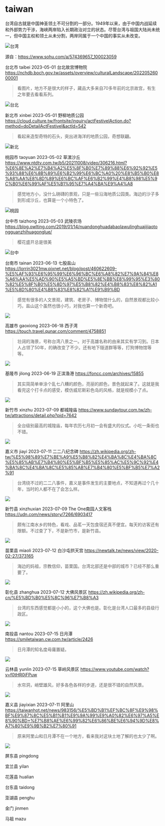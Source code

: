 # taiwan



台湾自古就是中国神圣领土不可分割的一部分。1949年以来，由于中国内战延续和外部势力干涉，海峡两岸陷入长期政治对立的状态。尽管台湾与祖国大陆尚未统一，但中国主权和领土从未分割，两岸同属于一个中国的事实从未改变。

![台湾](taiwan.png)

源自：https://www.sohu.com/a/574369657_100023059



台北市 taibei 2023-05-01 台北故宫博物院 https://nchdb.boch.gov.tw/assets/overview/culturalLandscape/20220526000001

> 看图片，地方不是很大的样子，藏品大多来自70多年前的北京故宫，有生之年要去看看系列。

![台北](taibei.jpg)

新北市 xinbei 2023-05-01 野柳地质公园 https://cloud.culture.tw/frontsite/inquiry/actFestivelAction.do?method=doDetailActFestivel&actId=542

> 看起来造型奇特的石头，突出进海洋的地质公园，奇想联翩。

![新北](xinbei.jpg)

桃园市 taoyuan 2023-05-02 草漯沙丘 https://www.ntdtv.com.tw/b5/20211008/video/306216.html?%E6%8E%A2%E7%B4%A2%E5%8F%B0%E7%89%88%E6%92%92%E5%93%88%E6%8B%89%E6%B2%99%E6%BC%A0%20%E8%B5%B0%E8%A8%AA%E8%8D%89%E6%BC%AF%E6%B2%99%E4%B8%98%E5%9C%B0%E6%99%AF%E5%B1%95%E7%A4%BA%E9%A4%A8

> 感觉地方小，没什么磅礴的景观，只是一些沿海地质公园类。海边的沙子多到形成沙丘，也算是一个小特色了。

![桃园](taoyuan.jpg)

台中市 taizhong 2023-05-03 武陵农场 https://blog.owlting.com/2019/01/14/nuandonghuadabaolawulinghuajijiaotongguanzhihuagonglue/

> 樱花盛开总是很美

![台中](taizhong.jpg)

台南市 tainan 2023-06-13 七股盐山 https://lorrin3021mw.pixnet.net/blog/post/460622609-%E5%AF%93%E6%95%99%E6%96%BC%E6%A8%82%E7%9A%84%E8%A6%AA%E5%AD%90%E5%A5%BD%E5%8E%BB%E8%99%95%E3%80%82%E5%8F%B0%E5%8D%97%E5%B8%82%E4%B8%83%E8%82%A1%E5%8D%80%E4%B8%83%E8%82%A1%E9%B9%BD

> 感觉有很多的人文景观，建筑、老房子、博物馆什么的，自然景观都比较小巧，盐山这个虽然也很小巧，对我也算一个新奇吧。

![](tainan.jpeg)

高雄市 gaoxiong 2023-06-18 西子湾 https://touch.travel.qunar.com/comment/4758851

> 壮阔的海景，号称台湾八景之一。对于高雄名称的由来其实有学习到。日本人占领了50年，的确改变了不少。还有地下隧道群等等，打狗博物馆等等。

![](gaoxiong.jpg)

基隆市 jilong 2023-06-19 正滨渔港 https://foncc.com/archives/15855

> 其实简简单单涂个乱七八糟的颜色，亮丽的颜色，景色就起来了。这就是我看完这个打卡点的感受，模仿威尼斯彩色岛的风格，就是规模小了点。

![](jilong.jpg)

新竹市 xinzhu 2023-07-09 都城隍庙 https://www.sundaytour.com.tw/zh-tw/attractions/detail.php?pid=7642

> 全台级别最高的城隍庙，每年农历七月初一会有盛大的仪式。小吃一条街也不错。

![](xinzhu.jpg)



嘉义市 jiayi 2023-07-11 二二八纪念碑 https://zh.wikipedia.org/zh-tw/%E5%98%89%E7%BE%A9%E5%B8%82%E4%BA%8C%E4%BA%8C%E5%85%AB%E7%B4%80%E5%BF%B5%E5%85%AC%E5%9C%92%E4%BA%8C%E4%BA%8C%E5%85%AB%E7%B4%80%E5%BF%B5%E7%A2%91

> 台湾绕不过的二二八事件，嘉义是事件发生的主要地点，不知道再过个几十年，当时的人都不在了会怎么样。

![](jiayi.JPG)

新竹县 xinzhuxian 2023-07-09 The One南园人文客栈 https://udn.com/news/story/7266/6903417

> 颇有江南水乡的特色，看戏、品茗一天包食宿还真不便宜。每天的访客还有限额。不过查了下，不是新竹市，是新竹县。

![](xinzhuxian.jpg)

苗栗县 miaoli 2023-07-12 白沙屯拱天宫 https://newtalk.tw/news/view/2020-02-27/373165

> 海边的妈祖，宗教信仰，苗栗国。台湾北部还是中部的城市？已经不那么重要了。

![](miaoli.JPG)

彰化县 zhanghua 2023-07-12 大佛风景区 https://zh.wikipedia.org/zh-cn/%E5%BD%B0%E5%8C%96%E7%B8%A3

> 台湾的东西感觉都是小小的，这个大佛也是。彰化是台湾人口最多的县级行政区。

![](zhanghua.jpg)

南投县 nantou 2023-07-15 日月潭 https://smiletaiwan.cw.com.tw/article/2426

> 日月潭的知名度毋庸置疑。

![](nantou.webp)

云林县 yunlin 2023-07-15 草岭风景区 https://www.youtube.com/watch?v=f0tHR0jFPuw

> 水帘洞，峭壁雄风，好多各色各样的步道，还是很不错的自然风景。

![](yunlin.jpg)

嘉义县 jiayixian 2023-07-11 阿里山 https://taiwanhot.net/news/983156/%E5%BD%B1%EF%BC%8F%E9%98%BF%E9%87%8C%E5%B1%B1%E9%9A%99%E9%A0%82%E6%97%A5%E8%90%BD+%E7%B8%AE%E6%99%82%E6%86%BE%E6%94%9D%E8%A7%80%E9%9B%B2%E7%80%91

> 原来阿里山和日月潭不在一个地方，看来我对这块土地了解的也太少了啊。

![](jiayixian.jpeg)

屏东县 pingdong

宜兰县 yilan

花莲县 hualian

台东县 taidong

澎湖县 penghu

金门 jinmen

马祖 mazu
